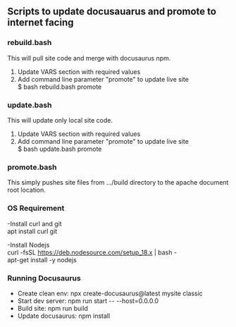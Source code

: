 ## Scripts to update docusauarus and promote to internet facing ##

### rebuild.bash ###
This will pull site code and merge with docusaurus npm.  
1. Update VARS section with required values
2. Add command line parameter "promote" to update live site  
    $ bash rebuild.bash promote

### update.bash ###
This will update only local site code.  
1. Update VARS section with required values
2. Add command line parameter "promote" to update live site  
    $ bash update.bash promote

### promote.bash ###
This simply pushes site files from .../build directory to the apache document root location.


### OS Requirement ###
-Install curl and git  
apt install curl git  

-Install Nodejs  
curl -fsSL https://deb.nodesource.com/setup_18.x | bash -  
apt-get install -y nodejs  

### Running Docusaurus ###
* Create clean env:    npx create-docusaurus@latest mysite classic 
* Start dev server:    npm run start -- --host=0.0.0.0  
* Build site:          npm run build
* Update docusaurus:   npm install
